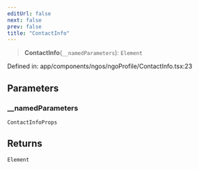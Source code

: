 ```yaml
---
editUrl: false
next: false
prev: false
title: "ContactInfo"
---
```


> **ContactInfo**(`__namedParameters`): `Element`

Defined in: app/components/ngos/ngoProfile/ContactInfo.tsx:23

## Parameters

### \_\_namedParameters

`ContactInfoProps`

## Returns

`Element`
